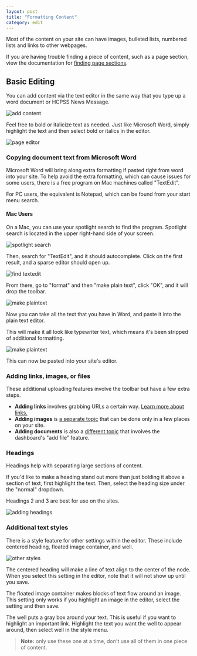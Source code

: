 ```yaml
---
layout: post
title: "Formatting Content"
category: edit
---
```


Most of the content on your site can have images, bulleted lists, numbered lists and links to other webpages.

If you are having trouble finding a piece of content, such as a page section, view the documentation for [finding page sections](/schoolsites-help/edit/2014/07/15/finding-content/).

## Basic Editing

You can add content via the text editor in the same way that you type up a word document or HCPSS News Message.

![add content](/schoolsites-help/images/pages/page-wysiwyg.png)

Feel free to bold or italicize text as needed. Just like Microsoft Word, simply highlight the text and then select bold or italics in the editor.

![page editor](/schoolsites-help/images/pages/bold-text.png)

### Copying document text from Microsoft Word

Microsoft Word will bring along extra formatting if pasted right from word into your site. To help avoid the extra formatting, which can cause issues for some users, there is a free program on Mac machines called "TextEdit".

For PC users, the equivalent is Notepad, which can be found from your start menu search.

#### Mac Users

On a Mac, you can use your spotlight search to find the program. Spotlight search is located in the upper right-hand side of your screen.

![spotlight search](/schoolsites-help/images/spotlight.png)

Then, search for "TextEdit", and it should autocomplete. Click on the first result, and a sparse editor should open up.

![find textedit](/schoolsites-help/images/search-mac-plaintext.png)

From there, go to "format" and then "make plain text", click "OK", and it will drop the toolbar.

![make plaintext](/schoolsites-help/images/format-plain.png)

Now you can take all the text that you have in Word, and paste it into the plain text editor.

This will make it all look like typewriter text, which means it's been stripped of additional formatting.

![make plaintext](/schoolsites-help/images/additional-formatting.png)

This can now be pasted into your site's editor.

### Adding links, images, or files

These additional uploading features involve the toolbar but have a few extra steps.

- **Adding links** involves grabbing URLs a certain way. [Learn more about links.](/schoolsites-help/edit/2014/07/15/adding-links/)
- **Adding images** is [a separate topic](/schoolsites-help/images/2014/07/15/adding-images/) that can be done only in a few places on your site.
- **Adding documents** is also a [different topic](/schoolsites-help/files/2016/12/13/uploading-files/) that involves the dashboard's "add file" feature.

### Headings

Headings help with separating large sections of content.

If you'd like to make a heading stand out more than just bolding it above a section of text, first highlight the text. Then, select the heading size under the "normal" dropdown.

Headings 2 and 3 are best for use on the sites.

![adding headings](/schoolsites-help/images/pages/headings.png)

### Additional text styles

There is a style feature for other settings within the editor. These include centered heading, floated image container, and well.

![other styles](/schoolsites-help/images/pages/other-styles.png)

The centered heading will make a line of text align to the center of the node. When you select this setting in the editor, note that it will not show up until you save.

The floated image container makes blocks of text flow around an image. This setting only works if you highlight an image in the editor, select the setting and then save.

The well puts a gray box around your text. This is useful if you want to highlight an important link. Highlight the text you want the well to appear around, then select well in the style menu.

> **Note:** only use these one at a time, don't use all of them in one piece of content.
